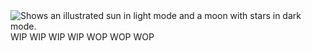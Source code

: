 <picture>
  <source media="(prefers-color-scheme: dark)" srcset="https://64.media.tumblr.com/71a79e65a062a1091884696b042cc113/200f4c51a66335d3-0c/s540x810/473add70e33a921b363315f24a3545119f26d196.gif">
  <source media="(prefers-color-scheme: light)" srcset="https://64.media.tumblr.com/71a79e65a062a1091884696b042cc113/200f4c51a66335d3-0c/s540x810/473add70e33a921b363315f24a3545119f26d196.gif">
  <img alt="Shows an illustrated sun in light mode and a moon with stars in dark mode." src="https://user-images.githubusercontent.com/25423296/163456779-a8556205-d0a5-45e2-ac17-42d089e3c3f8.png">
  WIP WIP WIP WIP WOP WOP WOP
</picture>
